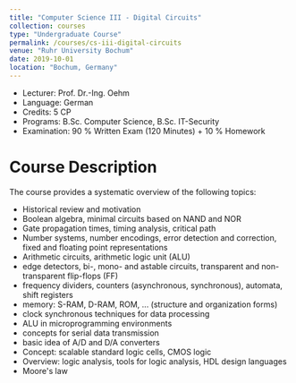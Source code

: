```yaml
---
title: "Computer Science III - Digital Circuits"
collection: courses
type: "Undergraduate Course"
permalink: /courses/cs-iii-digital-circuits
venue: "Ruhr University Bochum"
date: 2019-10-01
location: "Bochum, Germany"
---
```


* Lecturer: Prof. Dr.-Ing. Oehm
* Language: German
* Credits: 5 CP
* Programs: B.Sc. Computer Science, B.Sc. IT-Security
* Examination: 90 % Written Exam (120 Minutes) + 10 % Homework

Course Description
======

The course provides a systematic overview of the following topics:

* Historical review and motivation
* Boolean algebra, minimal circuits based on NAND and NOR
* Gate propagation times, timing analysis, critical path
* Number systems, number encodings, error detection and correction, fixed and floating point representations
* Arithmetic circuits, arithmetic logic unit (ALU)
* edge detectors, bi-, mono- and astable circuits, transparent and non-transparent flip-flops (FF)
* frequency dividers, counters (asynchronous, synchronous), automata, shift registers
* memory: S-RAM, D-RAM, ROM, ... (structure and organization forms)
* clock synchronous techniques for data processing
* ALU in microprogramming environments
* concepts for serial data transmission
* basic idea of A/D and D/A converters
* Concept: scalable standard logic cells, CMOS logic
* Overview: logic analysis, tools for logic analysis, HDL design languages
* Moore's law
